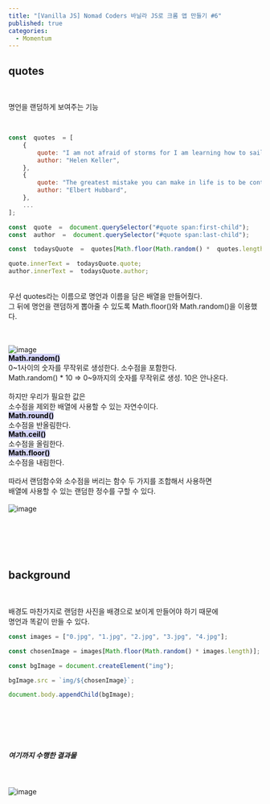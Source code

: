 ```yaml
---
title: "[Vanilla JS] Nomad Coders 바닐라 JS로 크롬 앱 만들기 #6"
published: true
categories:
  - Momentum
---
```


## quotes

<br>

명언을 랜덤하게 보여주는 기능

<br>

```js
const  quotes  = [
	{
		quote: "I am not afraid of storms for I am learning how to sail my ship.",
		author: "Helen Keller",
	},
	{
		quote: "The greatest mistake you can make in life is to be continually fearing you will make one.",
		author: "Elbert Hubbard",
	},
	...
];

const  quote  =  document.querySelector("#quote span:first-child");
const  author  =  document.querySelector("#quote span:last-child");

const  todaysQuote  =  quotes[Math.floor(Math.random() *  quotes.length)];

quote.innerText =  todaysQuote.quote;
author.innerText =  todaysQuote.author;
```

<br>
우선 quotes라는 이름으로 명언과 이름을 담은 배열을 만들어줬다.<br>그 뒤에 명언을 랜덤하게 뽑아줄 수 있도록 Math.floor()와 Math.random()을 이용했다.
<br><br><br>

![image](https://user-images.githubusercontent.com/102353910/162557829-40f87d90-3faa-4f4a-9191-c67f89dd83ef.png)
<br>
**<mark style="background-color: #d4d4f8">Math.random()</mark>**<br> 0~1사이의 숫자를 무작위로 생성한다. 소수점을 포함한다.<br>Math.random() \* 10 => 0~9까지의 숫자를 무작위로 생성. 10은 안나온다.<br><br>하지만 우리가 필요한 값은 <br>소수점을 제외한 배열에 사용할 수 있는 자연수이다.<br>**<mark style="background-color: #d4d4f8">Math.round()</mark>**<br>소수점을 반올림한다.<br>**<mark style="background-color: #d4d4f8">Math.ceil()</mark>**<br> 소수점을 올림한다. <br>**<mark style="background-color: #d4d4f8">Math.floor()</mark>**<br>소수점을 내림한다.<br><br>따라서 랜덤함수와 소수점을 버리는 함수 두 가지를 조합해서 사용하면 <br>배열에 사용할 수 있는 랜덤한 정수를 구할 수 있다.
<br><br>
![image](https://user-images.githubusercontent.com/102353910/162558086-ae6208e0-6848-4217-a7c5-623677d304a5.png)

<br><br><br><br>

## background

<br>

배경도 마찬가지로 랜덤한 사진을 배경으로 보이게 만들어야 하기 때문에<br>명언과 똑같이 만들 수 있다.
<br>

```js
const images = ["0.jpg", "1.jpg", "2.jpg", "3.jpg", "4.jpg"];

const chosenImage = images[Math.floor(Math.random() * images.length)];

const bgImage = document.createElement("img");

bgImage.src = `img/${chosenImage}`;

document.body.appendChild(bgImage);
```

<br><br><br><br>

##### 여기까지 수행한 결과물

<br>

![image](https://user-images.githubusercontent.com/102353910/162558156-87f3c101-daab-45e9-9af1-403103068636.png)

<br><br><br><br>
